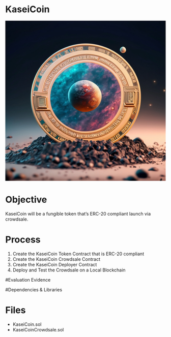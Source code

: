 # KaseiCoin

![KaseiCoin](Images/mars_crypto.png)

# Objective
KaseiCoin will be a fungible token that’s ERC-20 compliant launch via crowdsale.

# Process
1) Create the KaseiCoin Token Contract that is ERC-20 compliant
2) Create the KaseiCoin Crowdsale Contract
3) Create the KaseiCoin Deployer Contract
4) Deploy and Test the Crowdsale on a Local Blockchain

#Evaluation Evidence


#Dependencies & Libraries

# Files
- KaseiCoin.sol
- KaseiCoinCrowdsale.sol
